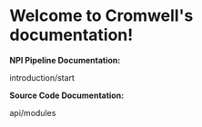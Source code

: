 # Welcome to Cromwell's documentation!


**NPI Pipeline Documentation:**

<!---.. toctree::
   :maxdepth: 2--->

   introduction/start

**Source Code Documentation:**

<!---.. toctree::
   :maxdepth: 3--->

   api/modules
